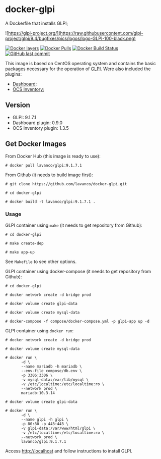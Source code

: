 # docker-glpi
A Dockerfile that installs GLPI;

![https://glpi-project.org/](https://raw.githubusercontent.com/glpi-project/glpi/9.4/bugfixes/pics/logos/logo-GLPI-100-black.png)

[![Docker layers](https://images.microbadger.com/badges/image/lavanco/glpi.svg)](https://microbadger.com/images/lavanco/glpi) [![Docker Pulls](https://img.shields.io/docker/pulls/lavanco/glpi.svg)](https://hub.docker.com/r/lavanco/glpi/) [![Docker Build Status](https://img.shields.io/docker/build/lavanco/glpi.svg)](https://hub.docker.com/r/lavanco/glpi/) [![GitHub last commit](https://img.shields.io/github/last-commit/lavanco/docker-glpi.svg)](https://github.com/lavanco/docker-glpi)

This image is based on CentOS operating system and contains the basic packages necessary for the operation of [GLPI](https://glpi-project.org/). Were also included the plugins:

- [Dashboard](https://forge.glpi-project.org/projects/dashboard);
- [OCS Inventory](https://forge.glpi-project.org/projects/ocsinventoryng);

## Version

- GLPI: 9.1.7.1
- Dashboard plugin: 0.9.0 
- OCS Inventory plugin: 1.3.5


## Get Docker Images

From Docker Hub (this image is ready to use):

```
# docker pull lavanco/glpi:9.1.7.1
```

From Github (it needs to build image first):

```
# git clone https://github.com/lavanco/docker-glpi.git

# cd docker-glpi

# docker build -t lavanco/glpi:9.1.7.1 .
```

### Usage

GLPI container using `make` (it needs to get repository from Github):

```
# cd docker-glpi

# make create-dep

# make app-up
```

See `Makefile` to see other options.

GLPI container using docker-compose (it needs to get repository from Github):

```
# cd docker-glpi

# docker network create -d bridge prod

# docker volume create glpi-data

# docker volume create mysql-data

# docker-compose -f compose/docker-compose.yml -p glpi-app up -d
```

GLPI container using ` docker run `:

```
# docker network create -d bridge prod

# docker volume create mysql-data

# docker run \
       -d \
       --name mariadb -h mariadb \
       --env-file compose/db.env \
       -p 3306:3306 \
       -v mysql-data:/var/lib/mysql \
       -v /etc/localtime:/etc/localtime:ro \
       --network prod \
       mariadb:10.3.14

# docker volume create glpi-data

# docker run \
       -d \
       --name glpi -h glpi \
       -p 80:80 -p 443:443 \
       -v glpi-data:/var/www/html/glpi \
       -v /etc/localtime:/etc/localtime:ro \
       --network prod \
       lavanco/glpi:9.1.7.1
```

Access [http://localhost](http://localhost) and follow instructions to install GLPI.